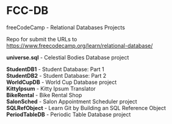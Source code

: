 # FCC-DB
freeCodeCamp - Relational Databases Projects

Repo for submit the URLs to https://www.freecodecamp.org/learn/relational-database/



**universe.sql** - Celestial Bodies Database project

**StudentDB1** - Student Database: Part 1\
**StudentDB2** - Student Database: Part 2\
**WorldCupDB** - World Cup Database project\
**KittyIpsum** - Kitty Ipsum Translator\
**BikeRental** - Bike Rental Shop\
**SalonSched** - Salon Appointment Scheduler project\
**SQLRefObject** - Learn Git by Building an SQL Reference Object\
**PeriodTableDB** - Periodic Table Database project
